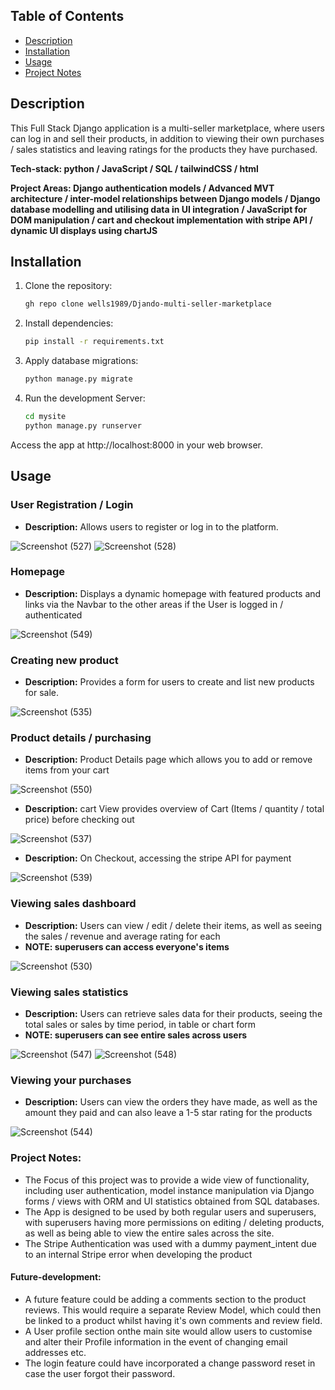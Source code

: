 ## Table of Contents

- [Description](#description)
- [Installation](#installation)
- [Usage](#usage)
- [Project Notes](#project-notes)

## Description

This Full Stack Django application is a multi-seller marketplace, where users can log in and sell their products, in addition to viewing their own purchases / sales statistics and leaving ratings for the products they have purchased.

**Tech-stack: python / JavaScript / SQL / tailwindCSS / html**

**Project Areas: Django authentication models / Advanced MVT architecture / inter-model relationships between Django models / Django database modelling and utilising data in UI integration / JavaScript for DOM manipulation / cart and checkout implementation with stripe API / dynamic UI displays using chartJS**

## Installation

1. Clone the repository:

   ```bash
   gh repo clone wells1989/Djando-multi-seller-marketplace

2. Install dependencies:

   ```bash
   pip install -r requirements.txt

3. Apply database migrations:

   ```bash
   python manage.py migrate 

4. Run the development Server:

   ```bash 
   cd mysite
   python manage.py runserver 

Access the app at http://localhost:8000 in your web browser.

## Usage

### User Registration / Login
- **Description:** Allows users to register or log in to the platform.

![Screenshot (527)](https://github.com/wells1989/Full-stack-blog/assets/122035759/53f46a8b-60e8-4a76-ab12-928841cd3f13)
![Screenshot (528)](https://github.com/wells1989/Full-stack-blog/assets/122035759/4dfe9730-c372-4578-a664-cb0462852f4f)

### Homepage
- **Description:** Displays a dynamic homepage with featured products and links via the Navbar to the other areas if the User is logged in / authenticated

![Screenshot (549)](https://github.com/wells1989/Full-stack-blog/assets/122035759/f61bf836-9dad-46db-a829-38f922eb4510)

### Creating new product
- **Description:** Provides a form for users to create and list new products for sale.

![Screenshot (535)](https://github.com/wells1989/Full-stack-blog/assets/122035759/554fb789-80d7-4560-89fe-9ac7d599342b)

### Product details / purchasing
- **Description:** Product Details page which allows you to add or remove items from your cart

![Screenshot (550)](https://github.com/wells1989/Full-stack-blog/assets/122035759/c85bdac7-d454-4b1e-8686-031e2fd0fa7b)

- **Description:** cart View provides overview of Cart (Items / quantity / total price) before checking out

![Screenshot (537)](https://github.com/wells1989/Full-stack-blog/assets/122035759/e9bd9430-8a78-4cef-b661-4be4f97892b3)

- **Description:** On Checkout, accessing the stripe API for payment

![Screenshot (539)](https://github.com/wells1989/Full-stack-blog/assets/122035759/7777ac90-f6c9-4c5a-bd3b-00353971c699)

### Viewing sales dashboard
- **Description:** Users can view / edit / delete their items, as well as seeing the sales / revenue and average rating for each
- **NOTE: superusers can access everyone's items**

![Screenshot (530)](https://github.com/wells1989/Full-stack-blog/assets/122035759/57dc1ebe-e7f3-435c-af28-1ea67c6191de)

### Viewing sales statistics
- **Description:** Users can retrieve sales data for their products, seeing the total sales or sales by time period, in table or chart form
- **NOTE: superusers can see entire sales across users**

![Screenshot (547)](https://github.com/wells1989/Full-stack-blog/assets/122035759/67ecd1ee-38ca-49b6-a89f-094a5e4a2e6f)
![Screenshot (548)](https://github.com/wells1989/Full-stack-blog/assets/122035759/cf2bdd3b-c93d-47be-ada0-4e7b30f2a56a)

### Viewing your purchases
- **Description:** Users can view the orders they have made, as well as the amount they paid and can also leave a 1-5 star rating for the products

![Screenshot (544)](https://github.com/wells1989/Full-stack-blog/assets/122035759/113395b5-64c9-47ba-94b9-a48b191c5a39)


### Project Notes:
- The Focus of this project was to provide a wide view of functionality, including user authentication, model instance manipulation via Django forms / views with ORM and UI statistics obtained from SQL databases.
- The App is designed to be used by both regular users and superusers, with superusers having more permissions on editing / deleting products, as well as being able to view the entire sales across the site.
- The Stripe Authentication was used with a dummy payment_intent due to an internal Stripe error when developing the product

#### Future-development:
- A future feature could be adding a comments section to the product reviews. This would require a separate Review Model, which could then be linked to a product whilst having it's own comments and review field.
- A User profile section onthe main site would allow users to customise and alter their Profile information in the event of changing email addresses etc.
- The login feature could have incorporated a change password reset in case the user forgot their password.
